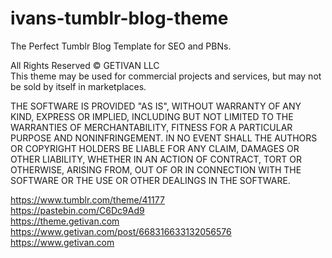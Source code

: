# ivans-tumblr-blog-theme 
The Perfect Tumblr Blog Template for SEO and PBNs. 

All Rights Reserved © GETIVAN LLC  
This theme may be used for commercial projects and services, but may not be sold by itself in marketplaces.  

THE SOFTWARE IS PROVIDED "AS IS", WITHOUT WARRANTY OF ANY KIND, EXPRESS OR IMPLIED, INCLUDING BUT NOT LIMITED TO THE WARRANTIES OF MERCHANTABILITY, FITNESS FOR A PARTICULAR PURPOSE AND NONINFRINGEMENT. IN NO EVENT SHALL THE AUTHORS OR COPYRIGHT HOLDERS BE LIABLE FOR ANY CLAIM, DAMAGES OR OTHER LIABILITY, WHETHER IN AN ACTION OF CONTRACT, TORT OR OTHERWISE, ARISING FROM, OUT OF OR IN CONNECTION WITH THE SOFTWARE OR THE USE OR OTHER DEALINGS IN THE SOFTWARE.  

https://www.tumblr.com/theme/41177  
https://pastebin.com/C6Dc9Ad9  
https://theme.getivan.com  
https://www.getivan.com/post/668316633132056576
https://www.getivan.com 
